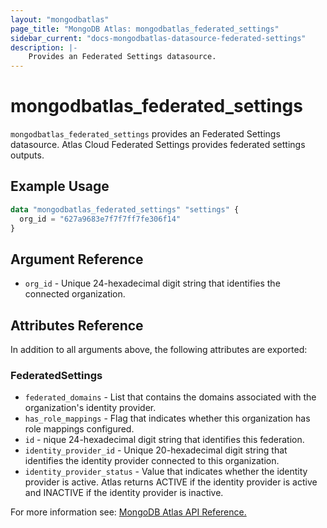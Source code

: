 ```yaml
---
layout: "mongodbatlas"
page_title: "MongoDB Atlas: mongodbatlas_federated_settings"
sidebar_current: "docs-mongodbatlas-datasource-federated-settings"
description: |-
    Provides an Federated Settings datasource.
---
```


# mongodbatlas_federated_settings

`mongodbatlas_federated_settings` provides an Federated Settings datasource. Atlas Cloud Federated Settings provides federated settings outputs.


## Example Usage

```terraform
data "mongodbatlas_federated_settings" "settings" {
  org_id = "627a9683e7f7f7ff7fe306f14"
}
```

## Argument Reference
* `org_id` - Unique 24-hexadecimal digit string that identifies the connected organization.

## Attributes Reference

In addition to all arguments above, the following attributes are exported:


### FederatedSettings
          
* `federated_domains` - List that contains the domains associated with the organization's identity provider.
* `has_role_mappings` - Flag that indicates whether this organization has role mappings configured.
* `id` - nique 24-hexadecimal digit string that identifies this federation.
* `identity_provider_id` - Unique 20-hexadecimal digit string that identifies the identity provider connected to this organization.
* `identity_provider_status` - Value that indicates whether the identity provider is active. Atlas returns ACTIVE if the identity provider is active and INACTIVE if the identity provider is inactive.


For more information see: [MongoDB Atlas API Reference.](https://www.mongodb.com/docs/atlas/reference/api/federation-configuration/)
